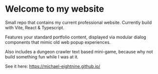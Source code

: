 # Welcome to my website

Small repo that contains my current professional website. Currently build with Vite, React & Typescript.

Features your standard portfolio content, displayed via modular dialog components that mimic old web popup experiences.

Also includes a dungeon crawler text based mini-game, because why not build something fun while I was at it.

See it here: https://michael-eightnine.github.io/
